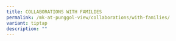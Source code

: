 ```yaml
---
title: COLLABORATIONS WITH FAMILIES
permalink: /mk-at-punggol-view/collaborations/with-families/
variant: tiptap
description: ""
---
```

